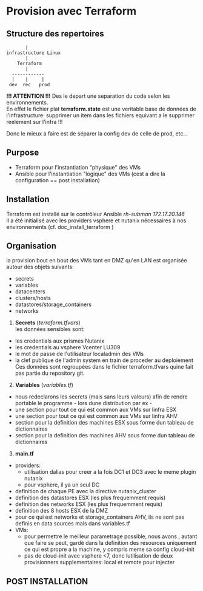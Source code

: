 # Provision avec Terraform  

## Structure des repertoires  
```
       |  
infrastructure Linux  
       |
    Terraform
       |
  ------------
  |    |     |
 dev  rec   prod
```   
**!!! ATTENTION !!!**
Des le depart une separation du code selon les environnements.  
En effet le fichier plat **terraform.state** est une veritable base de données de l'infrastructure: supprimer un item dans les fichiers equivant a le supprimer reelement sur l'infra !!!  

Donc le mieux a faire est de séparer la config dev de celle de prod, etc...  

## Purpose  

* Terraform pour l'instantiation "physique" des VMs  
* Ansible pour l'instantiation "logique" des VMs (cest a dire la configuration == post installation)  

## Installation  

Terraform est installé sur le contrôleur Ansible *rh-subman 172.17.20.146*  
Il a été initialisé avec les providers vsphere et nutanix nécessaires à nos environnements (cf. doc_install_terraform )  

## Organisation  
la provision bout en bout des VMs tant en DMZ qu'en LAN est organisée autour des objets suivants:  

* secrets  
* variables  
* datacenters  
* clusters/hosts    
* datastores/storage_containers  
* networks  

1. **Secrets** (*terraform.tfvars*)   
les données sensibles sont:  
- les credentials aux prismes Nutanix  
- les credentials au vsphere Vcenter LU309  
- le mot de passe de l'utilisateur localadmin des VMs  
- la clef publique de l'admin system en train de proceder au deploiement  
Ces données sont regroupées dans le fichier terraform.tfvars quine fait pas partie du repository git.  

2. **Variables** (*variables.tf*)    
* nous redeclarons les secrets (mais sans leurs valeurs) afin de rendre portable le programme - lors dune distribution par ex -  
* une section pour tout ce qui est common aux VMs sur linfra ESX     
* une section pour tout ce qui est common aux VMs sur linfra AHV  
* section pour la definition des machines ESX sous forme dun tableau de dictionnaires    
* section pour la definition des machines AHV sous forme dun tableau de dictionnaires    

3. **main.tf**    
* providers:  
  * utilisation dalias pour creer a la fois DC1 et DC3 avec le meme plugin nutanix  
  * pour vsphere, il ya un seul DC  
* definition de chaque PE avec la directive nutanix_cluster  
* definition des datastores ESX (les plus frequemment requis)  
* definition des networks ESX (les plus frequemment requis)  
* definition des 8 hosts ESX de la DMZ  
* pour ce qui est networks et storage_containers AHV, ils ne sont pas definis en data sources mais dans variables.tf  
* VMs:  
  * pour permettre le meilleur parametrage possible, nous avons , autant que faire se peut, gardé dans la definition des resources uniquement ce qui est propre a la machine, y compris meme sa config cloud-init  
  * pas de cloud-init avec vsphere <7, donc lutilisation de deux provisionners supplementaires: local et remote pour injecter  

## POST INSTALLATION  
    

